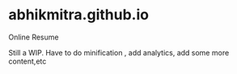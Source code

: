 abhikmitra.github.io
====================

Online Resume 


Still a WIP. Have to do minification , add analytics, add some more content,etc 
